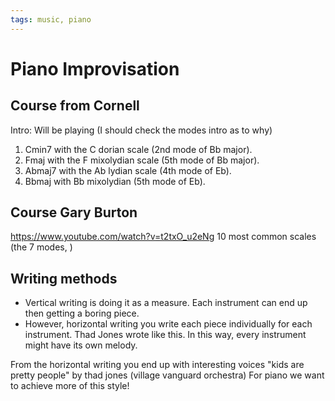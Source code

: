```yaml
---
tags: music, piano
---
```


# Piano Improvisation

## Course from Cornell

Intro:
Will be playing (I should check the modes intro as to why)
1. Cmin7 with the C dorian scale (2nd mode of Bb major).
2. Fmaj with the F mixolydian scale (5th mode of Bb major).
3. Abmaj7 with the Ab lydian scale (4th mode of Eb).
4. Bbmaj with Bb mixolydian (5th mode of Eb).

## Course Gary Burton

https://www.youtube.com/watch?v=t2txO_u2eNg
10 most common scales (the 7 modes, )

## Writing methods

- Vertical writing is doing it as a measure. Each instrument can end up then getting a boring piece.
- However, horizontal writing you write each piece individually for each instrument. Thad Jones wrote like this. In this way, every instrument might have its own melody.

From the horizontal writing you end up with interesting voices "kids are pretty people" by thad jones (village vanguard orchestra)
For piano we want to achieve more of this style!